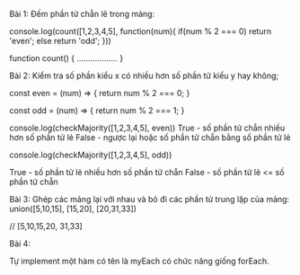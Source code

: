 Bài 1: 
Đếm phần tử chẵn lẽ trong mảng:

console.log(count([1,2,3,4,5], function(num){
  if(num % 2 === 0) return 'even';
  else return 'odd';
}))

function count() {
  ..................
}

Bài 2:
Kiểm tra số phần kiểu x có nhiều hơn số phần tử kiểu y hay không;

const even = (num) => {
  return num % 2 === 0;
}

const odd = (num) => {
  return num % 2 === 1;
}

console.log(checkMajority([1,2,3,4,5], even))
True - số phần tử chẵn nhiều hơn số phần tử lẻ 
False - ngược lại hoặc số phần tử chẵn bằng số phần tử lẻ

console.log(checkMajority([1,2,3,4,5], odd))

True - số phần tử lẻ nhiều hơn số phần tử chẵn
False - số phần tử lẻ <= số phần tử chẵn

Bài 3:
Ghép các mảng lại với nhau và bỏ đi các phần tử trung lặp của mảng:
union([5,10,15], [15,20], [20,31,33])

// [5,10,15,20, 31,33]

Bài 4: 

Tự implement một hàm có tên là myEach có chức năng giống forEach.
